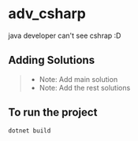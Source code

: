# adv_csharp

java developer can't see cshrap :D

## Adding Solutions

> - Note: Add main solution
> - Note: Add the rest solutions

## To run the project

```markdown
dotnet build
```

